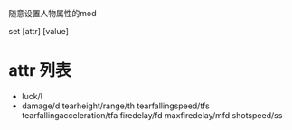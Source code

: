 随意设置人物属性的mod

set [attr] [value]

# attr 列表

- luck/l
- damage/d
tearheight/range/th
tearfallingspeed/tfs
tearfallingacceleration/tfa
firedelay/fd
maxfiredelay/mfd
shotspeed/ss

